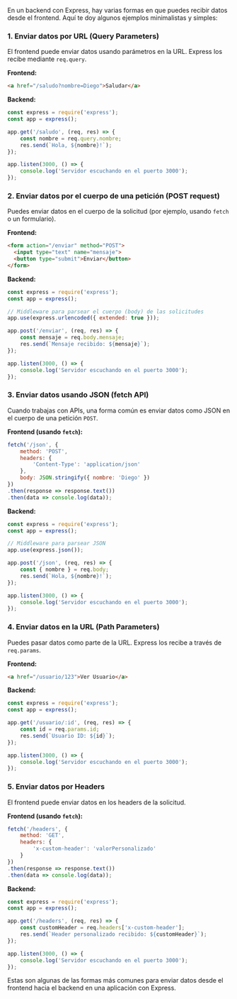 En un backend con Express, hay varias formas en que puedes recibir datos desde el frontend. Aquí te doy algunos ejemplos minimalistas y simples:

### 1. **Enviar datos por URL (Query Parameters)**

El frontend puede enviar datos usando parámetros en la URL. Express los recibe mediante `req.query`.

**Frontend:**
```html
<a href="/saludo?nombre=Diego">Saludar</a>
```

**Backend:**
```javascript
const express = require('express');
const app = express();

app.get('/saludo', (req, res) => {
    const nombre = req.query.nombre;
    res.send(`Hola, ${nombre}!`);
});

app.listen(3000, () => {
    console.log('Servidor escuchando en el puerto 3000');
});
```

### 2. **Enviar datos por el cuerpo de una petición (POST request)**

Puedes enviar datos en el cuerpo de la solicitud (por ejemplo, usando `fetch` o un formulario).

**Frontend:**
```html
<form action="/enviar" method="POST">
  <input type="text" name="mensaje">
  <button type="submit">Enviar</button>
</form>
```

**Backend:**
```javascript
const express = require('express');
const app = express();

// Middleware para parsear el cuerpo (body) de las solicitudes
app.use(express.urlencoded({ extended: true }));

app.post('/enviar', (req, res) => {
    const mensaje = req.body.mensaje;
    res.send(`Mensaje recibido: ${mensaje}`);
});

app.listen(3000, () => {
    console.log('Servidor escuchando en el puerto 3000');
});
```

### 3. **Enviar datos usando JSON (fetch API)**

Cuando trabajas con APIs, una forma común es enviar datos como JSON en el cuerpo de una petición `POST`.

**Frontend (usando `fetch`):**
```javascript
fetch('/json', {
    method: 'POST',
    headers: {
        'Content-Type': 'application/json'
    },
    body: JSON.stringify({ nombre: 'Diego' })
})
.then(response => response.text())
.then(data => console.log(data));
```

**Backend:**
```javascript
const express = require('express');
const app = express();

// Middleware para parsear JSON
app.use(express.json());

app.post('/json', (req, res) => {
    const { nombre } = req.body;
    res.send(`Hola, ${nombre}!`);
});

app.listen(3000, () => {
    console.log('Servidor escuchando en el puerto 3000');
});
```

### 4. **Enviar datos en la URL (Path Parameters)**

Puedes pasar datos como parte de la URL. Express los recibe a través de `req.params`.

**Frontend:**
```html
<a href="/usuario/123">Ver Usuario</a>
```

**Backend:**
```javascript
const express = require('express');
const app = express();

app.get('/usuario/:id', (req, res) => {
    const id = req.params.id;
    res.send(`Usuario ID: ${id}`);
});

app.listen(3000, () => {
    console.log('Servidor escuchando en el puerto 3000');
});
```

### 5. **Enviar datos por Headers**

El frontend puede enviar datos en los headers de la solicitud.

**Frontend (usando `fetch`):**
```javascript
fetch('/headers', {
    method: 'GET',
    headers: {
        'x-custom-header': 'valorPersonalizado'
    }
})
.then(response => response.text())
.then(data => console.log(data));
```

**Backend:**
```javascript
const express = require('express');
const app = express();

app.get('/headers', (req, res) => {
    const customHeader = req.headers['x-custom-header'];
    res.send(`Header personalizado recibido: ${customHeader}`);
});

app.listen(3000, () => {
    console.log('Servidor escuchando en el puerto 3000');
});
```

Estas son algunas de las formas más comunes para enviar datos desde el frontend hacia el backend en una aplicación con Express.
